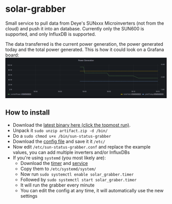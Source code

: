 # solar-grabber
Small service to pull data from Deye's SUNxxx Microinverters (not from the cloud) and push it into an database. 
Currently only the SUN600 is supported, and only InfluxDB is supported.

The data transferred is the current power generation, the power generated today and the total power generated.
This is how it could look on a Grafana board:
![Grafana Demo Panel](res/grafana.png)

## How to install
* Download the [latest binary here (click the topmost run)](https://github.com/Bytekeeper/solar-grabber/actions).
* Unpack it `sudo unzip artifact.zip -d /bin/` 
* Do a `sudo chmod u+x /bin/sun-status-grabber`
* Download the [config file](https://github.com/Bytekeeper/solar-grabber/blob/raw/main/sun-status-grabber.conf) and save it it `/etc/`
* Now edit `/etc/sun-status-grabber.conf` and replace the example values, you can add multiple inverters and/or InfluxDBs
* If you're using `systemd` (you most likely are):
  * Download the [timer](https://github.com/Bytekeeper/solar-grabber/blob/raw/main/solar_grabber.timer) and [service](https://github.com/Bytekeeper/solar-grabber/blob/raw/main/solar_grabber.service)
  * Copy them to `/etc/systemd/system/`
  * Now run `sudo systemctl enable solar_grabber.timer`
  * Followed by `sudo systemctl start solar_graber.timer`
  * It will run the grabber every minute
  * You can edit the config at any time, it will automatically use the new settings
